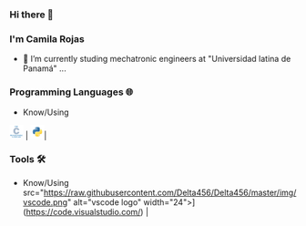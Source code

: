 ### Hi there 👋

### I'm Camila Rojas 

- 🔭 I’m currently studing mechatronic engineers at "Universidad latina de Panamá" ...

### Programming Languages 🌐
- Know/Using

[<img src="https://raw.githubusercontent.com/github/explore/80688e429a7d4ef2fca1e82350fe8e3517d3494d/topics/c/c.png" alt="c logo" width="24">](http://www.open-std.org/jtc1/sc22/wg14/) |  [<img src="https://raw.githubusercontent.com/github/explore/80688e429a7d4ef2fca1e82350fe8e3517d3494d/topics/python/python.png" alt="python logo" width="24">](https://www.python.org/)|


### Tools 🛠️
- Know/Using
src="https://raw.githubusercontent.com/Delta456/Delta456/master/img/vscode.png" alt="vscode logo" width="24">](https://code.visualstudio.com/) | 

<!--
**Kamikase16/Kamikase16** is a ✨ _special_ ✨ repository because its `README.md` (this file) appears on your GitHub profile.

Here are some ideas to get you started:

- 🔭 I’m currently working on ...
- 🌱 I’m currently learning ...
- 👯 I’m looking to collaborate on ...
- 🤔 I’m looking for help with ...
- 💬 Ask me about ...
- 📫 How to reach me: ...
- 😄 Pronouns: ...
- ⚡ Fun fact: ...
-->

